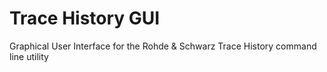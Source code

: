 # Trace History GUI

Graphical User Interface for the Rohde & Schwarz Trace History command line utility

